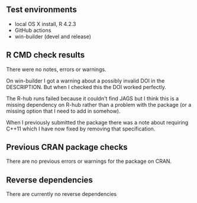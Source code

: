 ## Test environments
* local OS X install, R 4.2.3
* GitHub actions
* win-builder (devel and release)

## R CMD check results
There were no notes, errors or warnings.

On win-builder I got a warning about a possibly invalid DOI in the DESCRIPTION. But when I checked this the DOI worked perfectly. 

The R-hub runs failed because it couldn't find JAGS but I think this is a missing dependency on R-hub rather than a problem with the package (or a missing option that I need to add in somehow).

When I previously submitted the package there was a note about requiring C++11 which I have now fixed by removing that specification.

## Previous CRAN package checks
There are no previous errors or warnings for the package on CRAN.

## Reverse dependencies
There are currently no reverse dependencies